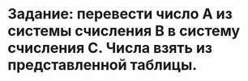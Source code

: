 # Задание: перевести число А из системы счисления B в систему счисления С. Числа взять из представленной таблицы.
